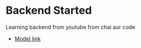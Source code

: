 # Backend Started
Learning backend from youtube from chai aur code
- [Model link](https://app.eraser.io/workspace/YtPqZ1VogxGy1jzIDkzj)